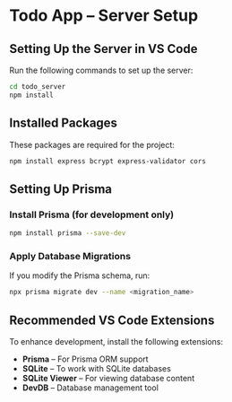 # **Todo App – Server Setup**

## **Setting Up the Server in VS Code**  
Run the following commands to set up the server:  
```sh
cd todo_server
npm install
```

## **Installed Packages**  
These packages are required for the project:  
```sh
npm install express bcrypt express-validator cors
```

## **Setting Up Prisma**  

### **Install Prisma (for development only)**  
```sh
npm install prisma --save-dev
```

### **Apply Database Migrations**  
If you modify the Prisma schema, run:  
```sh
npx prisma migrate dev --name <migration_name>
```

## **Recommended VS Code Extensions**  
To enhance development, install the following extensions:  
- **Prisma** – For Prisma ORM support
- **SQLite** – To work with SQLite databases
- **SQLite Viewer** – For viewing database content
- **DevDB** – Database management tool